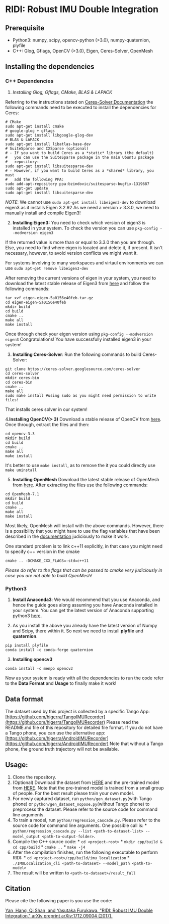 # RIDI: Robust IMU Double Integration
## Prerequisite
  * Python3: numpy, scipy, opencv-python (>3.0), numpy-quaternion, plyfile
  * C++: Glog, Gflags, OpenCV (>3.0), Eigen, Ceres-Solver, OpenMesh

## Installing the dependencies
### C++ Dependencies

1. *Installing Glog, Gflags, CMake, BLAS & LAPACK*

Referring to the instructions stated on [Ceres-Solver Documentation](http://ceres-solver.org/installation.html) the following commands need to be executed to install the dependencies for Ceres: 
```
# CMake
sudo apt-get install cmake
# google-glog + gflags
sudo apt-get install libgoogle-glog-dev
# BLAS & LAPACK
sudo apt-get install libatlas-base-dev
# SuiteSparse and CXSparse (optional)
# - If you want to build Ceres as a *static* library (the default)
#   you can use the SuiteSparse package in the main Ubuntu package
#   repository:
sudo apt-get install libsuitesparse-dev
# - However, if you want to build Ceres as a *shared* library, you must
#   add the following PPA:
sudo add-apt-repository ppa:bzindovic/suitesparse-bugfix-1319687
sudo apt-get update
sudo apt-get install libsuitesparse-dev
```
*NOTE*: We cannot use `sudo apt-get install libeigen3-dev` to download eigen3 as it installs Eigen 3.2.92 As we need a version > 3.3.0, we need to manually install and compile Eigen3!

2. **Installing Eigen3:** You need to check which version of eigen3 is installed in your system. To check the version you can use `pkg-config --modversion eigen3`

If the returned value is more than or equal to 3.3.0 then you are through. Else, you need to find where eigen is located and delete it, if present. It isn't necessary, however, to avoid version conflicts we might want it.  

For systems involving to many workspaces and virtaul environments we can use `sudo apt-get remove libeigen3-dev`

After removing the current versions of eigen in your system, you need to download the latest stable release of Eigen3 from [here](http://eigen.tuxfamily.org/index.php?title=Main_Page) and follow the following commands: 

```
tar xvf eigen-eigen-5a0156e40feb.tar.gz
cd eigen-eigen-5a0156e40feb
mkdir build
cd build 
cmake ..
make all
make install
```
Once through check your eigen version using `pkg-config --modversion eigen3`
Congratulations! You have successfully installed eigen3 in your system!

3. **Installing Ceres-Solver**: Run the following commands to build Ceres-Solver: 

```
git clone https://ceres-solver.googlesource.com/ceres-solver
cd ceres-solver 
mkdir ceres-bin
cd ceres-bin
cmake ..
make all
sudo make install #using sudo as you might need permission to write files!
```
That installs ceres solver in our system! 

4.**Installing OpenCV(> 3)**
Download a stable release of OpenCV from [here](https://opencv.org/releases.html). Once through, extract the files and then:
```
cd opencv-3.3
mkdir build
cd build
cmake ..
make all
make install
```
It's better to use `make install`, as to remove the it you could directly use `make uninstall`

5. **Installing OpenMesh**
Download the latest stable release of OpenMesh from [here](https://www.openmesh.org/download/). After extracting the files use the following commands: 

```
cd OpenMesh-7.1
mkdir build
cd build
cmake ..
make all
make install
```
Most likely, OpenMesh will install with the above commands. However, there is a possibility that you might have to use the flag variables that have been described in the [documentation](https://www.openmesh.org/media/Documentations/OpenMesh-Doc-Latest/a03923.html) judiciously to make it work.

One standard problem is to link c++11 explicitly, in that case you might need to specify c++ version in the cmake 
```
cmake .. -DCMAKE_CXX_FLAGS=-std=c++11
```

*Please do refer to the flags that can be passed to cmake very judiciously in case you are not able to build OpenMesh!* 

### Python3
1. **Install Anaconda3**: We would recommend that you use Anaconda, and hence the guide goes along assuming you have Anaconda installed in your system. You can get the latest version of Anaconda supporting python3 [here](https://www.anaconda.com/download/#linux).

2. As you install the above you already have the latest version of Numpy and Scipy, there within it. So next we need to install **plyfile** and **quaternion**.
```
pip install plyfile 
conda install -c conda-forge quaternion 
```

3. **Installing opencv3**
```
conda install -c menpo opencv3
```

Now as your system is ready with all the dependencies to run the code refer to the **Data Format** and **Usage** to finally make it work!

## Data format
The dataset used by this project is collected by a specific Tango App:
[https://github.com/higerra/TangoIMURecorder](https://github.com/higerra/TangoIMURecorder)
Please read the README.md file of this repository for detailed file format.
If you do not have a Tango phone, you can use the alternative app:
[https://github.com/higerra/AndroidIMURecorder](https://github.com/higerra/AndroidIMURecorder)
Note that without a Tango phone, the ground truth trajectory will not be available.

## Usage:

  1. Clone the repository.
  2. (Optional) Download the dataset from [HERE](https://wustl.box.com/s/ysj1m8qcda92r00etz894vz3sfq7mxtg) and the pre-trained model from [HERE](https://wustl.box.com/s/fsjta6399idcb9lmd6maf4e215wxbp6i). Note that the pre-trained model is trained from a small group of people. For the best result please train your own model.
  3. For newly captured dataset, run ```python/gen_dataset.py```(with Tango phone) or ```python/gen_dataset_nopose.py```(without Tango phone) to preprocess the dataset. Please refer to the source code for command line arguments.
  4. To train a model, run ```python/regression_cascade.py```. Please refer to the source code for command line arguments. One possible call is:
    * ```python/regression_cascade.py --list <path-to-dataset-list> --model_output <path-to-output-folder>```.
  5. Compile the C++ source code:
    * ```cd <project-root>```
    * ```mkdir cpp/build & cd cpp/build```
    * ```cmake ..```
    * ```make -j4```
  6. After the compilation finishes, run the following executable to perform RIDI:
    * ```cd <project-root>/cpp/build/imu_localization```
    * ```./IMULocalization_cli <path-to-dataset> --model_path <path-to-model>```
  7. The result will be written to ```<path-to-dataset>/result_full```
  
  ## Citation
  Please cite the following paper is you use the code:
  
  [Yan, Hang, Qi Shan, and Yasutaka Furukawa. "RIDI: Robust IMU Double Integration." arXiv preprint arXiv:1712.09004 (2017).](https://arxiv.org/abs/1712.09004)

